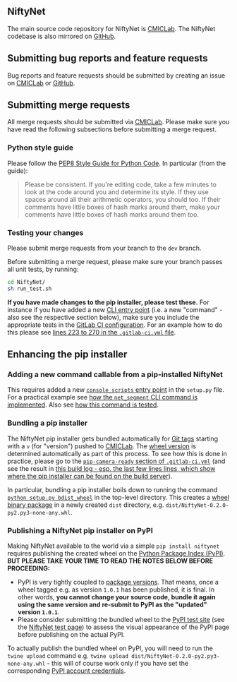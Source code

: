 ## NiftyNet

The main source code repository for NiftyNet is [CMICLab][cmiclab-niftynet].
The NiftyNet codebase is also mirrored on [GitHub][github-niftynet].

[cmiclab-niftynet]: https://cmiclab.cs.ucl.ac.uk/CMIC/NiftyNet
[github-niftynet]: https://github.com/NifTK/NiftyNet


## Submitting bug reports and feature requests

Bug reports and feature requests should be submitted by creating an issue on [CMICLab][cmiclab-niftynet-issue] or [GitHub][github-niftynet-issue].

[cmiclab-niftynet-issue]: https://cmiclab.cs.ucl.ac.uk/CMIC/NiftyNet/issues/new
[github-niftynet-issue]: https://github.com/NifTK/NiftyNet/issues/new


## Submitting merge requests

All merge requests should be submitted via [CMICLab][cmiclab-niftynet-mr].
Please make sure you have read the following subsections before submitting a merge request.

[cmiclab-niftynet-mr]: https://cmiclab.cs.ucl.ac.uk/CMIC/NiftyNet/merge_requests/new


### Python style guide

Please follow the [PEP8 Style Guide for Python Code][pep8].
In particular (from the guide):

> Please be consistent.
> If you're editing code, take a few minutes to look at the code around you and
> determine its style. If they use spaces around all their arithmetic operators,
> you should too. If their comments have little boxes of hash marks around them,
> make your comments have little boxes of hash marks around them too.

[pep8]: https://www.python.org/dev/peps/pep-0008/


### Testing your changes

Please submit merge requests from your branch to the `dev` branch.

Before submitting a merge request, please make sure your branch passes all
unit tests, by running:

``` sh
cd NiftyNet/
sh run_test.sh
```

**If you have made changes to the pip installer, please test these.**
For instance if you have added a new [CLI entry point][pip-console-entry]  (i.e. a new "command" - also see the respective section below), make sure you include the appropriate tests in the [GitLab CI configuration][gitlab-ci-yaml].
For an example how to do this please see [lines 223 to 270 in the `.gitlab-ci.yml` file][gitlab-ci-pip-installer-test].

[pip-console-entry]: http://python-packaging.readthedocs.io/en/latest/command-line-scripts.html#the-console-scripts-entry-point
[gitlab-ci-yaml]: https://docs.gitlab.com/ce/ci/yaml/
[gitlab-ci-pip-installer-test]: https://cmiclab.cs.ucl.ac.uk/CMIC/NiftyNet/blob/940d7a827d6835a4ce10637014c0c36b3c980476/.gitlab-ci.yml#L223


## Enhancing the pip installer

### Adding a new command callable from a pip-installed NiftyNet

This requires added a new [`console_scripts` entry point][pip-console-entry] in the `setup.py` file.
For a practical example see [how the `net_segment` CLI command is implemented][net-segment-entry].
Also see [how this command is tested][net-segment-test].

[net-segment-entry]: https://cmiclab.cs.ucl.ac.uk/CMIC/NiftyNet/blob/940d7a827d6835a4ce10637014c0c36b3c980476/setup.py#L105
[net-segment-test]: https://cmiclab.cs.ucl.ac.uk/CMIC/NiftyNet/blob/940d7a827d6835a4ce10637014c0c36b3c980476/.gitlab-ci.yml#L252


### Bundling a pip installer

The NiftyNet pip installer gets bundled automatically for [Git tags][git-tag] starting with a `v` (for "version") pushed to [CMICLab][niftynet-cmiclab].
The [wheel version][wheel-version-tag] is determined automatically as part of this process.
To see how this is done in practice, please go to the [`pip-camera-ready` section of `.gitlab-ci.yml`][pip-camera-ready] (and see the result in [this build log - esp. the last few lines lines, which show where the pip installer can be found on the build server][pip-camera-ready-output]).

In particular, bundling a pip installer boils down to running the command [`python setup.py bdist_wheel`][python-setuptools] in the top-level directory.
This creates a [wheel binary package][wheel-binary] in a newly created `dist` directory, e.g. `dist/NiftyNet-0.2.0-py2.py3-none-any.whl`.

[niftynet-cmiclab]: https://cmiclab.cs.ucl.ac.uk/CMIC/NiftyNet
[git-tag]: https://git-scm.com/book/en/v2/Git-Basics-Tagging
[pip-camera-ready]: https://cmiclab.cs.ucl.ac.uk/CMIC/NiftyNet/blob/940d7a827d6835a4ce10637014c0c36b3c980476/.gitlab-ci.yml#L323
[pip-camera-ready-output]: https://cmiclab.cs.ucl.ac.uk/CMIC/NiftyNet/-/jobs/30450
[python-setuptools]: https://packaging.python.org/tutorials/distributing-packages/#wheels
[wheel-binary]: https://www.python.org/dev/peps/pep-0491/


### Publishing a NiftyNet pip installer on PyPI

Making NiftyNet available to the world via a simple `pip install niftynet` requires publishing the created wheel on the [Python Package Index (PyPI)][niftynet-pypi].
**BUT PLEASE TAKE YOUR TIME TO READ THE NOTES BELOW BEFORE PROCEEDING:**

* PyPI is very tightly coupled to [package versions][wheel-version-tag].
That means, once a wheel tagged e.g. as version `1.0.1` has been published, it is final.
In other words, **you cannot change your source code, bundle it again using the same version and re-submit to PyPI as the "updated" version `1.0.1`**.
* Please consider submitting the bundled wheel to the [PyPI test site][uploading-to-pypi] (see the [NiftyNet test page][niftynet-pypi-test]) to assess the visual appearance of the PyPI page before publishing on the actual PyPI.

[wheel-version-tag]: https://www.python.org/dev/peps/pep-0491/#file-name-convention
[niftynet-pypi]: https://pypi.org/project/NiftyNet/
[niftynet-pypi-test]: https://test.pypi.org/project/NiftyNet/
[uploading-to-pypi]: https://packaging.python.org/tutorials/distributing-packages/#uploading-your-project-to-pypi

To actually publish the bundled wheel on PyPI, you will need to run the `twine upload` command e.g. `twine upload dist/NiftyNet-0.2.0-py2.py3-none-any.whl` - this will of course work only if you have set the corresponding [PyPI account credentials][pypi-create-account].

[pypi-create-account]: https://packaging.python.org/tutorials/distributing-packages/#create-an-account
